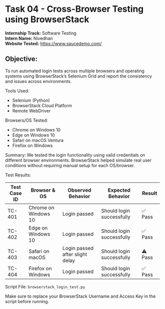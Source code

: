 # Task 04 - Cross-Browser Testing using BrowserStack

**Internship Track:** Software Testing  
**Intern Name:** Nivedhan  
**Website Tested:** https://www.saucedemo.com/

## Objective:
To run automated login tests across multiple browsers and operating systems using BrowserStack’s Selenium Grid and report the consistency and issues across environments.

 Tools Used:
- Selenium (Python)
- BrowserStack Cloud Platform
- Remote WebDriver

Browsers/OS Tested:
- Chrome on Windows 10
- Edge on Windows 10
- Safari on macOS Ventura
- Firefox on Windows

 Summary:
We tested the login functionality using valid credentials on different browser environments. BrowserStack helped simulate real user conditions without requiring manual setup for each OS/browser.

Test Results:

| Test Case ID | Browser & OS | Observed Behavior | Expected Behavior | Result |
|--------------|--------------|-------------------|-------------------|--------|
| TC-401 | Chrome on Windows 10 | Login passed | Should login successfully | ✅ Pass |
| TC-402 | Edge on Windows 10 | Login passed | Should login successfully | ✅ Pass |
| TC-403 | Safari on macOS | Login passed after slight delay | Should login successfully | ⚠️ Pass |
| TC-404 | Firefox on Windows | Login passed | Should login successfully | ✅ Pass |

Script File:
`browserstack_login_test.py`

Make sure to replace your BrowserStack Username and Access Key in the script before running.
